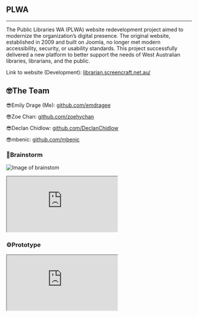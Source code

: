 
<title>Public Libraries WA (PLWA) Website Redevelopment</title>
<meta name="description" content="Discover the Public Libraries WA website redevelopment project. See how the team modernized a 2009 Joomla website to meet modern accessibility, usability, and security standards." />
<meta property="og:title" content="PLWA Website Redevelopment" />
<meta property="og:description" content="A collaborative project revamping the Public Libraries WA website, focusing on accessibility and usability improvements." />
<meta property="og:url" content="https://emilydrage.com/portfolio/plwa" />
<meta property="og:image" content="https://imagedelivery.net/2DJRavW3O9VLw5fFBBZYRA/96bd7731-651d-4004-8bf4-8b3ef6346f00/public" />


</head>

<section id="" class="content">


## PLWA

---


The Public Libraries WA (PLWA) website redevelopment project aimed to modernize the organization’s digital presence. The original website, established in 2009 and built on Joomla, no longer met modern accessibility, security, or usability standards. This project successfully delivered a new platform to better support the needs of West Australian libraries, librarians, and the public.

Link to website (Development): [librarian.screencraft.net.au/](https://librarian.screencraft.net.au/)

<section id="" class="content">


## 🤓The Team

😎Emily Drage (Me): [github.com/emdragee](https://github.com/emdragee)

😎Zoe Chan: [github.com/zoehychan](https://github.com/zoehychan)

😎Declan Chidlow: [github.com/DeclanChidlow](https://github.com/DeclanChidlow)

😎mbenic: [github.com/mbenic](https://github.com/mbenic)


</section>
<section id="" class="content">


### 🧠Brainstorm

![Image of brainstom](/assets/Brainstorm.webp)

<div class="iframe-container">
    <iframe class="responsive-iframe" src="https://embed.figma.com/design/dDF9Ksbolullb02bxSzG4J/Brainstorm?node-id=0-1&embed-host=share" allowfullscreen></iframe>
<div>
</section>
<section id="" class="content">


### ⚙️Prototype


<div class="iframe-container">
    <iframe class="responsive-iframe" src="https://embed.figma.com/design/imLb55aU6ouDdiKkhm018F/Website?node-id=118-275&embed-host=share" allowfullscreen></iframe>
<div>
</section>
</section>